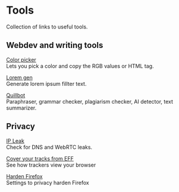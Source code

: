 # Tools

Collection of links to useful tools.

## Webdev and writing tools

[Color picker](https://www.w3schools.com/colors/colors_picker.asp)<br>
Lets you pick a color and copy the RGB values or HTML tag.

[Lorem gen](https://loremipsum.io/)<br>
Generate lorem ipsum fillter text.

[Quillbot](https://quillbot.com/)<br>
Paraphraser, grammar checker, plagiarism checker, AI detector, text summarizer.

## Privacy

[IP Leak](https://ipleak.net/) <br>
Check for DNS and WebRTC leaks.

[Cover your tracks from EFF](https://coveryourtracks.eff.org/)<br>
See how trackers view your browser 

[Harden Firefox](https://arkenfox.github.io/gui/)<br>
Settings to privacy harden Firefox